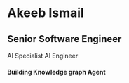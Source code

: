 # Akeeb Ismail

## Senior Software Engineer 
AI Specialist
AI Engineer

#### Building Knowledge graph Agent
